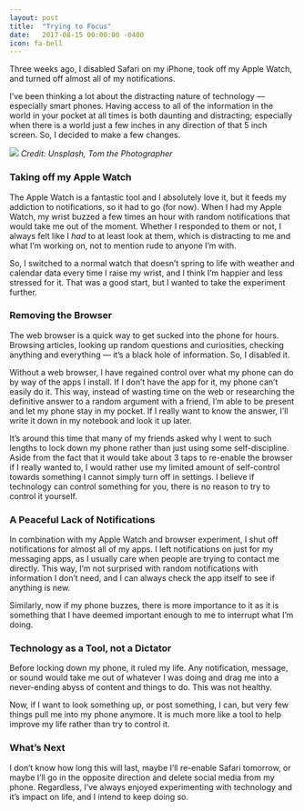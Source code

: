 ```yaml
---
layout: post
title:  "Trying to Focus"
date:   2017-08-15 00:00:00 -0400
icon: fa-bell
---
```


Three weeks ago, I disabled Safari on my iPhone, took off my Apple Watch, and turned off almost all of my notifications.

I’ve been thinking a lot about the distracting nature of technology — especially smart phones. Having access to all of the information in the world in your pocket at all times is both daunting and distracting; especially when there is a world just a few inches in any direction of that 5 inch screen. So, I decided to make a few changes.

![](https://cdn-images-1.medium.com/max/1600/1*mSnS7u2pJu7Imz0ZX9lVwA.jpeg)
_Credit: Unsplash, Tom the Photographer_

### Taking off my Apple Watch

The Apple Watch is a fantastic tool and I absolutely love it, but it feeds my addiction to notifications, so it had to go (for now). When I had my Apple Watch, my wrist buzzed a few times an hour with random notifications that would take me out of the moment. Whether I responded to them or not, I always felt like I *had* to at least look at them, which is distracting to me and what I’m working on, not to mention rude to anyone I’m with.

So, I switched to a normal watch that doesn’t spring to life with weather and calendar data every time I raise my wrist, and I think I’m happier and less stressed for it. That was a good start, but I wanted to take the experiment further.

### Removing the Browser

The web browser is a quick way to get sucked into the phone for hours. Browsing articles, looking up random questions and curiosities, checking anything and everything — it’s a black hole of information. So, I disabled it.

Without a web browser, I have regained control over what my phone can do by way of the apps I install. If I don’t have the app for it, my phone can’t easily do it. This way, instead of wasting time on the web or researching the definitive answer to a random argument with a friend, I’m able to be present and let my phone stay in my pocket. If I really want to know the answer, I’ll write it down in my notebook and look it up later.

It’s around this time that many of my friends asked why I went to such lengths to lock down my phone rather than just using some self-discipline. Aside from the fact that it would take about 3 taps to re-enable the browser if I really wanted to, I would rather use my limited amount of self-control towards something I cannot simply turn off in settings. I believe if technology can control something for you, there is no reason to try to control it yourself.

### A Peaceful Lack of Notifications

In combination with my Apple Watch and browser experiment, I shut off notifications for almost all of my apps. I left notifications on just for my messaging apps, as I usually care when people are trying to contact me directly. This way, I’m not surprised with random notifications with information I don’t need, and I can always check the app itself to see if anything is new.

Similarly, now if my phone buzzes, there is more importance to it as it is something that I have deemed important enough to me to interrupt what I’m doing.

### Technology as a Tool, not a Dictator

Before locking down my phone, it ruled my life. Any notification, message, or sound would take me out of whatever I was doing and drag me into a never-ending abyss of content and things to do. This was not healthy.

Now, if I want to look something up, or post something, I can, but very few things pull me into my phone anymore. It is much more like a tool to help improve my life rather than try to control it.

### What’s Next

I don’t know how long this will last, maybe I’ll re-enable Safari tomorrow, or maybe I’ll go in the opposite direction and delete social media from my phone. Regardless, I’ve always enjoyed experimenting with technology and it’s impact on life, and I intend to keep doing so.
